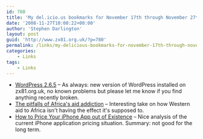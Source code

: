 ```yaml
---
id: 780
title: 'My del.icio.us bookmarks for November 17th through November 27th'
date: '2008-11-27T10:00:22+00:00'
author: 'Stephen Darlington'
layout: post
guid: 'http://www.zx81.org.uk/?p=780'
permalink: /links/my-delicious-bookmarks-for-november-17th-through-november-27th.html
categories:
    - Links
tags:
    - Links
---
```


- [WordPress 2.6.5](http://wordpress.org/development/2008/11/wordpress-265/) – As always: new version of WordPress installed on zx81.org.uk, no known problems but please let me know if you find anything recently broken.
- [The pitfalls of Africa's aid addiction](http://news.bbc.co.uk/1/hi/world/africa/7740652.stm) – Interesting take on how Western aid to Africa isn't having the effect it's supposed to.
- [How to Price Your iPhone App out of Existence](http://www.losingfight.com/blog/2008/11/15/how-to-price-your-iphone-app-out-of-existence/) – Nice analysis of the current iPhone application pricing situation. Summary: not good for the long term.